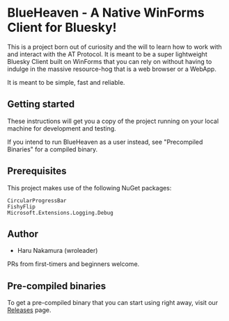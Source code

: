 # BlueHeaven - A Native WinForms Client for Bluesky!

This is a project born out of curiosity and the will to learn how to work with and interact with the AT Protocol.
It is meant to be a super lightweight Bluesky Client built on WinForms that you can rely on without having to
indulge in the massive resource-hog that is a web browser or a WebApp.

It is meant to be simple, fast and reliable.

## Getting started

These instructions will get you a copy of the project running on your local machine for development and testing.

If you intend to run BlueHeaven as a user instead, see "Precompiled Binaries" for a compiled binary.

## Prerequisites
This project makes use of the following NuGet packages:
```
CircularProgressBar
FishyFlip
Microsoft.Extensions.Logging.Debug
```

## Author
* Haru Nakamura (wroleader)

PRs from first-timers and beginners welcome.

## Pre-compiled binaries
To get a pre-compiled binary that you can start using right away, visit our [Releases](https://github.com/wroleader/xBlueHeaven/releases) page.

